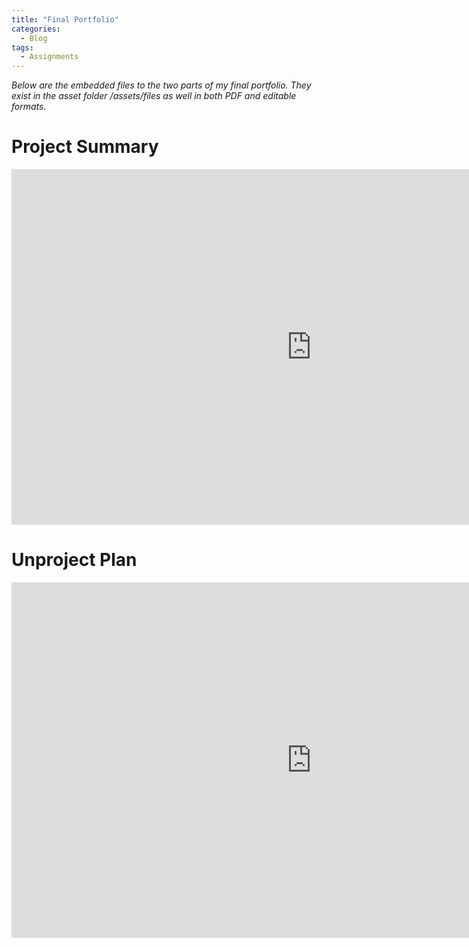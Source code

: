 ```yaml
---
title: "Final Portfolio"
categories:
  - Blog
tags:
  - Assignments
---
```


*Below are the embedded files to the two parts of my final portfolio. They exist in the asset folder /assets/files as well in both PDF and editable formats.*

# Project Summary

<iframe src="https://docs.google.com/presentation/d/e/2PACX-1vQpP5XxFXnGHuqZg97v7fIoaS7BHwp5lYMWv-Kgl23t70wBx9mCZ1oUxe2Gzf21w0_olE6d9z7-i8cW/embed?start=false&loop=false&delayms=3000" frameborder="0" width="960" height="569" allowfullscreen="true" mozallowfullscreen="true" webkitallowfullscreen="true"></iframe>

<br>

# Unproject Plan

<iframe src="https://docs.google.com/presentation/d/e/2PACX-1vTTWuw08y2G4tNxRO_JgwXeXgOgVYRl6Zo9Ypgb5MpYe0B392i1VK8zsOcZ-xHRAzlEoGavoYblHeAf/embed?start=false&loop=false&delayms=5000" frameborder="0" width="960" height="569" allowfullscreen="true" mozallowfullscreen="true" webkitallowfullscreen="true"></iframe>